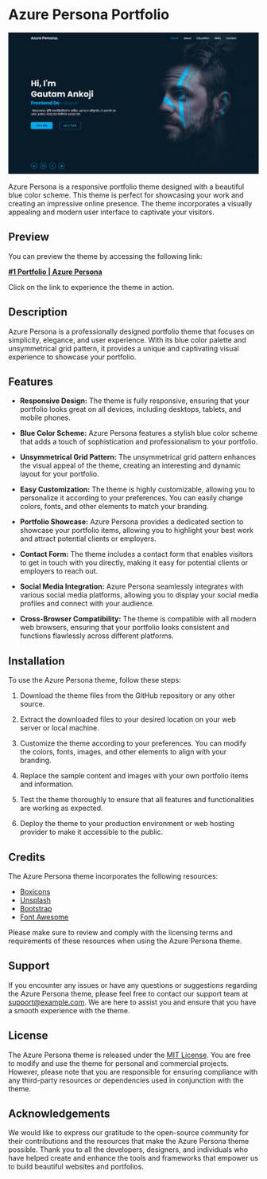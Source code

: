 # Azure Persona Portfolio

![Azure Persona](./images/screenshot.png)

Azure Persona is a responsive portfolio theme designed with a beautiful blue color scheme. This theme is perfect for showcasing your work and creating an impressive online presence. The theme incorporates a visually appealing and modern user interface to captivate your visitors.

## Preview

You can preview the theme by accessing the following link:

**[#1 Portfolio | Azure Persona](https://gautamankoji.github.io/static-web-pages/portfolios/Azure-Persona/index.html)**

Click on the link to experience the theme in action.

## Description

Azure Persona is a professionally designed portfolio theme that focuses on simplicity, elegance, and user experience. With its blue color palette and unsymmetrical grid pattern, it provides a unique and captivating visual experience to showcase your portfolio.

## Features

- **Responsive Design:** The theme is fully responsive, ensuring that your portfolio looks great on all devices, including desktops, tablets, and mobile phones.

- **Blue Color Scheme:** Azure Persona features a stylish blue color scheme that adds a touch of sophistication and professionalism to your portfolio.

- **Unsymmetrical Grid Pattern:** The unsymmetrical grid pattern enhances the visual appeal of the theme, creating an interesting and dynamic layout for your portfolio.

- **Easy Customization:** The theme is highly customizable, allowing you to personalize it according to your preferences. You can easily change colors, fonts, and other elements to match your branding.

- **Portfolio Showcase:** Azure Persona provides a dedicated section to showcase your portfolio items, allowing you to highlight your best work and attract potential clients or employers.

- **Contact Form:** The theme includes a contact form that enables visitors to get in touch with you directly, making it easy for potential clients or employers to reach out.

- **Social Media Integration:** Azure Persona seamlessly integrates with various social media platforms, allowing you to display your social media profiles and connect with your audience.

- **Cross-Browser Compatibility:** The theme is compatible with all modern web browsers, ensuring that your portfolio looks consistent and functions flawlessly across different platforms.

## Installation

To use the Azure Persona theme, follow these steps:

1. Download the theme files from the GitHub repository or any other source.

2. Extract the downloaded files to your desired location on your web server or local machine.

3. Customize the theme according to your preferences. You can modify the colors, fonts, images, and other elements to align with your branding.

4. Replace the sample content and images with your own portfolio items and information.

5. Test the theme thoroughly to ensure that all features and functionalities are working as expected.

6. Deploy the theme to your production environment or web hosting provider to make it accessible to the public.

## Credits

The Azure Persona theme incorporates the following resources:

- [Boxicons](https://boxicons.com/)
- [Unsplash](https://unsplash.com)
- [Bootstrap](https://getbootstrap.com)
- [Font Awesome](https://fontawesome.com)

Please make sure to review and comply with the licensing terms and requirements of these resources when using the Azure Persona theme.

## Support

If you encounter any issues or have any questions or suggestions regarding the Azure Persona theme, please feel free to contact our support team at [support@example.com](gautamankoji@gmail.com.com). We are here to assist you and ensure that you have a smooth experience with the theme.

## License

The Azure Persona theme is released under the [MIT License](LICENSE). You are free to modify and use the theme for personal and commercial projects. However, please note that you are responsible for ensuring compliance with any third-party resources or dependencies used in conjunction with the theme.

## Acknowledgements

We would like to express our gratitude to the open-source community for their contributions and the resources that make the Azure Persona theme possible. Thank you to all the developers, designers, and individuals who have helped create and enhance the tools and frameworks that empower us to build beautiful websites and portfolios.
